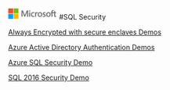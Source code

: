 ![](./media/solutions-microsoft-logo-small.png)
#SQL Security

<!--placeholder for summary.--> 

[Always Encrypted with secure enclaves Demos](always-encrypted-with-secure-enclaves)

[Azure Active Directory Authentication Demos](azure-active-directory-auth)

[Azure SQL Security Demo](https://github.com/Microsoft/azure-sql-security-sample) 

[SQL 2016 Security Demo](contoso-clinic)

